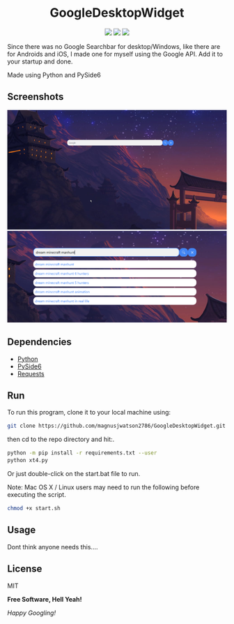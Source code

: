 <h1 align="center"> GoogleDesktopWidget </h1>
<p align="center">
<img src="https://img.shields.io/github/repo-size/magnusjwatson2786/GoogleDesktopWidget">
<img src="https://img.shields.io/github/last-commit/magnusjwatson2786/GoogleDesktopWidget">
<img src="https://img.shields.io/github/license/magnusjwatson2786/GoogleDesktopWidget">
</p>
Since there was no Google Searchbar for desktop/Windows, like there are for Androids and iOS, I made one for myself using the Google API. 
Add it to your startup and done.

Made using Python and PySide6 

## Screenshots
![Alt text](screenshots/img1.png?raw=true "GoogleDesktopWidget")
![Alt text](screenshots/img2.png?raw=true "GoogleDesktopWidget")

## Dependencies
- [Python]
- [PySide6]
- [Requests]

## Run
To run this program, clone it to your local machine using: 
```sh
git clone https://github.com/magnusjwatson2786/GoogleDesktopWidget.git
```
then cd to the repo directory and hit:.
```sh
python -m pip install -r requirements.txt --user
python xt4.py
```
Or just double-click on the start.bat file to run.

Note:  Mac OS X / Linux users may need to run the following before executing the script.
```sh
chmod +x start.sh
```

## Usage

Dont think anyone needs this....

## License

MIT

**Free Software, Hell Yeah!**

*Happy Googling!*

[//]: # (links)
    
   [Python]: <https://www.python.org/>
   [PySide6]: <https://pypi.org/project/PySide6/>
   [Requests]: <https://pypi.org/project/requests/>
